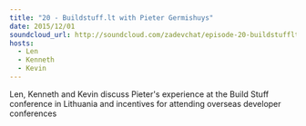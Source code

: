 ```yaml
---
title: "20 - Buildstuff.lt with Pieter Germishuys"
date: 2015/12/01
soundcloud_url: http://soundcloud.com/zadevchat/episode-20-buildstufflt-with-pieter-germishuys
hosts:
  - Len
  - Kenneth
  - Kevin
---
```


Len, Kenneth and Kevin discuss Pieter's experience at the Build Stuff conference in Lithuania and incentives for attending overseas developer conferences
